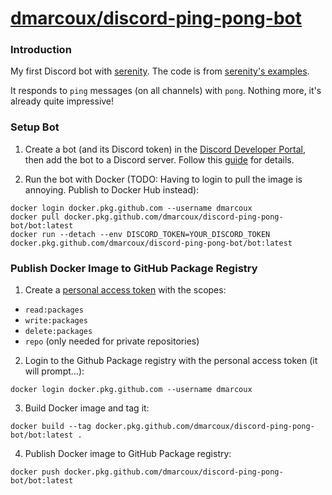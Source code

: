 # <a href="https://github.com/dmarcoux/discord-ping-pong-bot">dmarcoux/discord-ping-pong-bot</a>

### Introduction

My first Discord bot with [serenity](https://github.com/serenity-rs/serenity).
The code is from [serenity's
examples](https://github.com/serenity-rs/serenity/tree/7dd01eb95754dcdc71cea8e744e2fedacd3ab9dd/examples/e01_basic_ping_bot).

It responds to `ping` messages (on all channels) with `pong`. Nothing more, it's
already quite impressive!

### Setup Bot

1. Create a bot (and its Discord token) in the [Discord Developer
   Portal](https://discord.com/developers), then add the bot to a Discord
   server. Follow this [guide](https://www.writebots.com/discord-bot-token/) for
   details.

2. Run the bot with Docker (TODO: Having to login to pull the image is annoying. Publish to Docker Hub instead):
```
docker login docker.pkg.github.com --username dmarcoux
docker pull docker.pkg.github.com/dmarcoux/discord-ping-pong-bot/bot:latest
docker run --detach --env DISCORD_TOKEN=YOUR_DISCORD_TOKEN docker.pkg.github.com/dmarcoux/discord-ping-pong-bot/bot:latest
```

### Publish Docker Image to GitHub Package Registry

1. Create a [personal access token](https://github.com/settings/tokens) with the
scopes:
  - `read:packages`
  - `write:packages`
  - `delete:packages`
  - `repo` (only needed for private repositories)

2. Login to the Github Package registry with the personal access token (it will
   prompt...):
```
docker login docker.pkg.github.com --username dmarcoux
```

3. Build Docker image and tag it:
```
docker build --tag docker.pkg.github.com/dmarcoux/discord-ping-pong-bot/bot:latest .
```

4. Publish Docker image to GitHub Package registry:
```
docker push docker.pkg.github.com/dmarcoux/discord-ping-pong-bot/bot:latest
```
